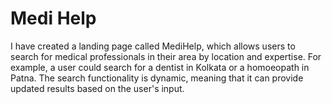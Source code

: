 # Medi Help
 

I have created a landing page called MediHelp, which allows users to search for medical professionals in their area by location and expertise. For example, a user could search for a dentist in Kolkata or a homoeopath in Patna. The search functionality is dynamic, meaning that it can provide updated results based on the user's input.
